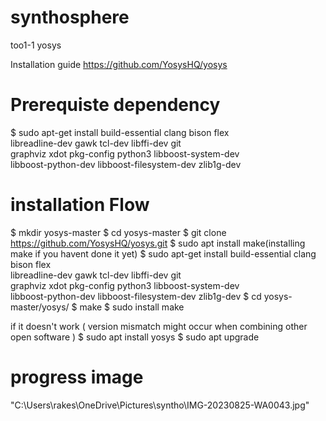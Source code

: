 # synthosphere
 too1-1 yosys
 
Installation guide
https://github.com/YosysHQ/yosys

# Prerequiste dependency

$ sudo apt-get install build-essential clang bison flex \
  libreadline-dev gawk tcl-dev libffi-dev git \
  graphviz xdot pkg-config python3 libboost-system-dev \
  libboost-python-dev libboost-filesystem-dev zlib1g-dev

# installation Flow

$ mkdir yosys-master
$ cd yosys-master
$ git clone https://github.com/YosysHQ/yosys.git
$ sudo apt install make(installing make if you havent done it yet)
$ sudo apt-get install build-essential clang bison flex \
    libreadline-dev gawk tcl-dev libffi-dev git \
    graphviz xdot pkg-config python3 libboost-system-dev \
    libboost-python-dev libboost-filesystem-dev zlib1g-dev
$ cd yosys-master/yosys/
$ make
$ sudo install make


if it doesn't work ( version mismatch might occur when combining other open software )
$ sudo apt install yosys
$ sudo apt upgrade

# progress image 
"C:\Users\rakes\OneDrive\Pictures\syntho\IMG-20230825-WA0043.jpg"

